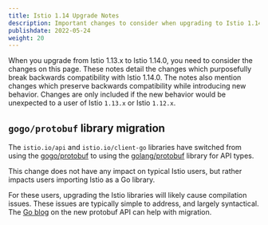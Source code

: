 ```yaml
---
title: Istio 1.14 Upgrade Notes
description: Important changes to consider when upgrading to Istio 1.14.0.
publishdate: 2022-05-24
weight: 20
---
```


When you upgrade from Istio 1.13.x to Istio 1.14.0, you need to consider the changes on this page.
These notes detail the changes which purposefully break backwards compatibility with Istio 1.14.0.
The notes also mention changes which preserve backwards compatibility while introducing new behavior.
Changes are only included if the new behavior would be unexpected to a user of Istio `1.13.x` or Istio `1.12.x`.

## `gogo/protobuf` library migration

The `istio.io/api` and `istio.io/client-go` libraries have switched from using the [gogo/protobuf](https://github.com/gogo/protobuf)
to using the [golang/protobuf](https://github.com/golang/protobuf) library for API types.

This change does not have any impact on typical Istio users, but rather impacts users importing Istio as a Go library.

For these users, upgrading the Istio libraries will likely cause compilation issues. These issues are typically simple to address,
and largely syntactical. The [Go blog](https://go.dev/blog/protobuf-apiv2) on the new protobuf API can help with migration.
